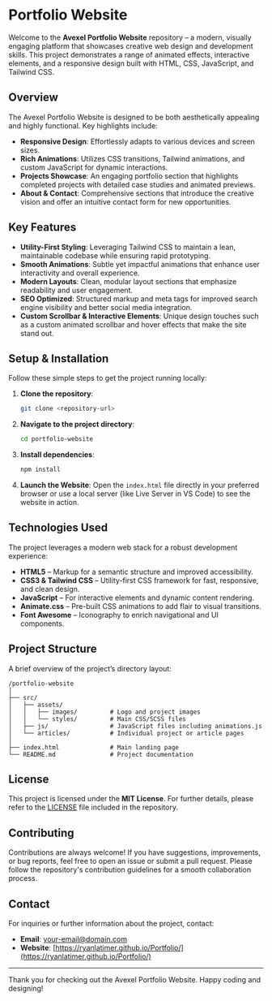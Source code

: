 # Portfolio Website

Welcome to the **Avexel Portfolio Website** repository – a modern, visually engaging platform that showcases creative web design and development skills. This project demonstrates a range of animated effects, interactive elements, and a responsive design built with HTML, CSS, JavaScript, and Tailwind CSS.

## Overview

The Avexel Portfolio Website is designed to be both aesthetically appealing and highly functional. Key highlights include:

- **Responsive Design**: Effortlessly adapts to various devices and screen sizes.
- **Rich Animations**: Utilizes CSS transitions, Tailwind animations, and custom JavaScript for dynamic interactions.
- **Projects Showcase**: An engaging portfolio section that highlights completed projects with detailed case studies and animated previews.
- **About & Contact**: Comprehensive sections that introduce the creative vision and offer an intuitive contact form for new opportunities.

## Key Features

- **Utility-First Styling**: Leveraging Tailwind CSS to maintain a lean, maintainable codebase while ensuring rapid prototyping.
- **Smooth Animations**: Subtle yet impactful animations that enhance user interactivity and overall experience.
- **Modern Layouts**: Clean, modular layout sections that emphasize readability and user engagement.
- **SEO Optimized**: Structured markup and meta tags for improved search engine visibility and better social media integration.
- **Custom Scrollbar & Interactive Elements**: Unique design touches such as a custom animated scrollbar and hover effects that make the site stand out.

## Setup & Installation

Follow these simple steps to get the project running locally:

1. **Clone the repository**:
   ```bash
   git clone <repository-url>
   ```
2. **Navigate to the project directory**:
   ```bash
   cd portfolio-website
   ```
3. **Install dependencies**:
   ```bash
   npm install
   ```
4. **Launch the Website**:
   Open the `index.html` file directly in your preferred browser or use a local server (like Live Server in VS Code) to see the website in action.

## Technologies Used

The project leverages a modern web stack for a robust development experience:
  
- **HTML5** – Markup for a semantic structure and improved accessibility.
- **CSS3 & Tailwind CSS** – Utility-first CSS framework for fast, responsive, and clean design.
- **JavaScript** – For interactive elements and dynamic content rendering.
- **Animate.css** – Pre-built CSS animations to add flair to visual transitions.
- **Font Awesome** – Iconography to enrich navigational and UI components.

## Project Structure

A brief overview of the project’s directory layout:

```
/portfolio-website
│
├── src/
│   ├── assets/
│   │   ├── images/         # Logo and project images
│   │   └── styles/         # Main CSS/SCSS files
│   ├── js/                 # JavaScript files including animations.js
│   └── articles/           # Individual project or article pages
│
├── index.html              # Main landing page
└── README.md               # Project documentation
```

## License

This project is licensed under the **MIT License**. For further details, please refer to the [LICENSE](LICENSE) file included in the repository.

## Contributing

Contributions are always welcome! If you have suggestions, improvements, or bug reports, feel free to open an issue or submit a pull request. Please follow the repository's contribution guidelines for a smooth collaboration process.

## Contact

For inquiries or further information about the project, contact:
- **Email**: your-email@domain.com
- **Website**: [https://ryanlatimer.github.io/Portfolio/](https://ryanlatimer.github.io/Portfolio/)

---

Thank you for checking out the Avexel Portfolio Website. Happy coding and designing!
